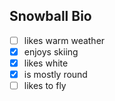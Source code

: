 ## Snowball Bio
- [ ] likes warm weather
- [x] enjoys skiing
- [x] likes white
- [x] is mostly round
- [ ] likes to fly